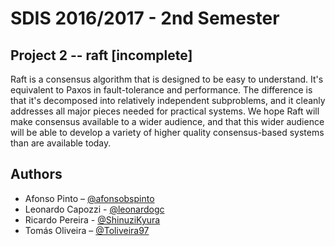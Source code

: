 # SDIS 2016/2017 - 2nd Semester

## Project 2 -- raft [incomplete]

Raft is a consensus algorithm that is designed to be easy to understand. It's equivalent to Paxos in fault-tolerance and performance. The difference is that it's decomposed into relatively independent subproblems, and it cleanly addresses all major pieces needed for practical systems. We hope Raft will make consensus available to a wider audience, 
and that this wider audience will be able to develop a variety of higher quality consensus-based systems than are available today. 

    
  ## Authors
* Afonso Pinto – [@afonsobspinto](https://github.com/afonsobspinto)
* Leonardo  Capozzi - [@leonardogc](https://github.com/leonardogc)
* Ricardo  Pereira - [@ShinuziKyura](https://github.com/ShinuziKyura)
* Tomás Oliveira – [@Toliveira97](https://github.com/Toliveira97)
